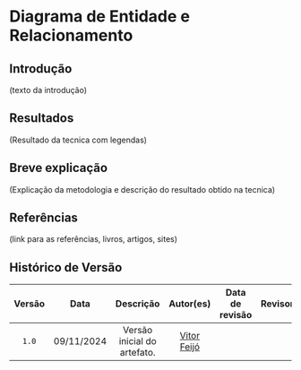 # Diagrama de Entidade e Relacionamento

## Introdução

(texto da introdução)

## Resultados

(Resultado da tecnica com legendas)

## Breve explicação

(Explicação da metodologia e descrição do resultado obtido na tecnica)

## Referências

(link para as referências, livros, artigos, sites)

## Histórico de Versão

| Versão | Data | Descrição | Autor(es) | Data de revisão | Revisor(es) |
| :-: | :-: | :-: | :-: | :-: | :-: |
| `1.0` | 09/11/2024  | Versão inicial do artefato. | [Vitor Feijó](https://github.com/vitorfleonardo) |  |  |
